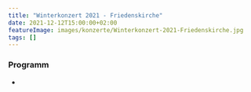 ```yaml
---
title: "Winterkonzert 2021 - Friedenskirche"
date: 2021-12-12T15:00:00+02:00
featureImage: images/konzerte/Winterkonzert-2021-Friedenskirche.jpg
tags: []
---
```


  ### Programm

  - 